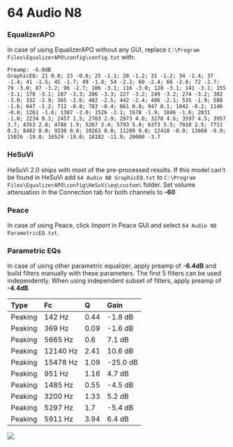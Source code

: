 # 64 Audio N8

### EqualizerAPO
In case of using EqualizerAPO without any GUI, replace `C:\Program Files\EqualizerAPO\config\config.txt`
with:
```
Preamp: -6.0dB
GraphicEQ: 21 0.0; 23 -0.6; 25 -1.1; 28 -1.2; 31 -1.2; 34 -1.4; 37 -1.4; 41 -1.5; 45 -1.7; 49 -1.8; 54 -2.2; 60 -2.4; 66 -2.8; 72 -2.7; 79 -3.0; 87 -3.2; 96 -2.7; 106 -3.1; 116 -3.0; 128 -3.1; 141 -3.1; 155 -3.1; 170 -3.1; 187 -3.3; 206 -3.3; 227 -3.2; 249 -3.2; 274 -3.2; 302 -3.0; 332 -2.9; 365 -2.6; 402 -2.5; 442 -2.4; 486 -2.1; 535 -1.9; 588 -1.6; 647 -1.2; 712 -0.8; 783 -0.4; 861 0.0; 947 0.1; 1042 -0.2; 1146 -0.8; 1261 -1.6; 1387 -2.0; 1526 -2.1; 1678 -1.9; 1846 -1.6; 2031 -1.0; 2234 0.1; 2457 1.5; 2703 2.9; 2973 4.0; 3270 4.6; 3597 4.5; 3957 3.7; 4353 2.8; 4788 1.9; 5267 2.4; 5793 5.8; 6373 5.5; 7010 2.5; 7711 0.3; 8482 0.0; 9330 0.0; 10263 0.0; 11289 0.0; 12418 -0.0; 13660 -9.9; 15026 -19.8; 16529 -19.0; 18182 -11.9; 20000 -3.7
```

### HeSuVi
HeSuVi 2.0 ships with most of the pre-processed results. If this model can't be found in HeSuVi add
`64 Audio N8 GraphicEQ.txt` to `C:\Program Files\EqualizerAPO\config\HeSuVi\eq\custom\` folder.
Set volume attenuation in the Connection tab for both channels to **-60**

### Peace
In case of using Peace, click *Import* in Peace GUI and select `64 Audio N8 ParametricEQ.txt`.

### Parametric EQs
In case of using other parametric equalizer, apply preamp of **-6.4dB** and build filters manually
with these parameters. The first 5 filters can be used independently.
When using independent subset of filters, apply preamp of **-4.4dB**.

| Type    | Fc       |    Q | Gain     |
|:--------|:---------|:-----|:---------|
| Peaking | 142 Hz   | 0.44 | -1.8 dB  |
| Peaking | 369 Hz   | 0.09 | -1.6 dB  |
| Peaking | 5665 Hz  | 0.6  | 7.1 dB   |
| Peaking | 12140 Hz | 2.41 | 10.6 dB  |
| Peaking | 15478 Hz | 1.09 | -25.0 dB |
| Peaking | 951 Hz   | 1.16 | 4.7 dB   |
| Peaking | 1485 Hz  | 0.55 | -4.5 dB  |
| Peaking | 3200 Hz  | 1.33 | 5.2 dB   |
| Peaking | 5297 Hz  | 1.7  | -5.4 dB  |
| Peaking | 5911 Hz  | 3.94 | 6.4 dB   |

![](https://raw.githubusercontent.com/jaakkopasanen/AutoEq/master/results/oratory1990/harman_in-ear_2017-1/64%20Audio%20N8/64%20Audio%20N8.png)